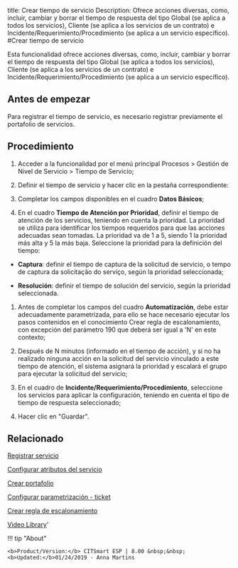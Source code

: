 title: Crear tiempo de servicio
Description: Ofrece acciones diversas, como, incluir, cambiar y borrar el tiempo de respuesta del tipo Global (se aplica a todos los servicios), Cliente (se aplica a los servicios de un contrato) e Incidente/Requerimiento/Procedimiento (se aplica a un servicio específico).
#Crear tiempo de servicio


Esta funcionalidad ofrece acciones diversas, como, incluir, cambiar y borrar el
tiempo de respuesta del tipo Global (se aplica a todos los servicios), Cliente
(se aplica a los servicios de un contrato) e
Incidente/Requerimiento/Procedimiento (se aplica a un servicio específico).

Antes de empezar
--------------------

Para registrar el tiempo de servicio, es necesario registrar previamente el
portafolio de servicios.

Procedimiento
-----------------

1.  Acceder a la funcionalidad por el menú principal Procesos \> Gestión de
    Nivel de Servicio \> Tiempo de Servicio;

2.  Definir el tiempo de servicio y hacer clic en la pestaña correspondiente:

3.  Completar los campos disponibles en el cuadro **Datos Básicos**;

4.  En el cuadro **Tiempo de Atención por Prioridad**, definir el tiempo de
    atención de los servicios, teniendo en cuenta la prioridad. La prioridad se
    utiliza para identificar los tiempos requeridos para que las acciones
    adecuadas sean tomadas. La prioridad va de 1 a 5, siendo 1 la prioridad más
    alta y 5 la más baja. Seleccione la prioridad para la definición del tiempo:

-   **Captura**: definir el tiempo de captura de la solicitud de servicio, o
    tempo de captura da solicitação do serviço, según la prioridad seleccionada;

-   **Resolución**: definir el tiempo de solución del servicio, según la
    prioridad seleccionada.

1.  Antes de completar los campos del cuadro **Automatización**, debe estar
    adecuadamente parametrizada, para ello se hace necesario ejecutar los pasos
    contenidos en el conocimiento Crear regla de escalonamiento, con excepción
    del parámetro 190 que deberá ser igual a 'N' en este contexto;

2.  Después de N minutos (informado en el tiempo de acción), y si no ha
    realizado ninguna acción en la solicitud del servicio vinculado a este
    tiempo de atención, el sistema asignará la prioridad y escalará el grupo
    para ejecutar la solicitud del servicio;

3.  En el cuadro de **Incidente/Requerimiento/Procedimiento**, seleccione los
    servicios para aplicar la configuración, teniendo en cuenta el tipo de
    tiempo de respuesta seleccionado;

4.  Hacer clic en "Guardar".


Relacionado
-------

[Registrar servicio](/es-es/citsmart-esp-8/processes/portfolio-and-catalog/use/register-a-service.html)

[Configurar atributos del servicio](/es-es/citsmart-esp-8/processes/portfolio-and-catalog/use/configure-services-attributes.html)

[Crear portafolio](/es-es/citsmart-esp-8/processes/portfolio-and-catalog/use/create-the-portfolio.html)

[Configurar parametrización - ticket](/es-es/citsmart-esp-8/platform-administration/parameters-list/configure-parametrization-ticket.html)

[Crear regla de escalonamiento](/es-es/citsmart-esp-8/processes/tickets/use/create-escalation-rule.html)


<i class='fa fa-youtube-play  fa-2x' style='color:#97ce17;vertical-align: middle;'> </i> [Video Library](https://www.youtube.com/playlist?list=PLB5qK2uzf2RO_W3fA7hiLL0qbrsk6GyV9)'

!!! tip "About"

    <b>Product/Version:</b> CITSmart ESP | 8.00 &nbsp;&nbsp;
    <b>Updated:</b>01/24/2019 - Anna Martins
